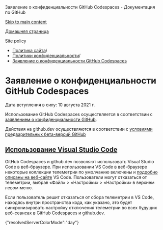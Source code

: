 Заявление о конфиденциальности GitHub Codespaces - Документация по GitHub

[Skip to main content](#main-content)

[Домашняя страница](/ru)

[Site policy](/ru/site-policy)

* [Политика сайта](/ru/site-policy)/
* [Политики конфиденциальности](/ru/site-policy/privacy-policies)/
* [Заявление о конфиденциальности GitHub Codespaces](/ru/site-policy/privacy-policies/github-codespaces-privacy-statement)

Заявление о конфиденциальности GitHub Codespaces
==========

Дата вступления в силу: 10 августа 2021 г.

Использование GitHub Codespaces осуществляется в соответствии с [заявлением о конфиденциальности GitHub](/ru/site-policy/privacy-policies/github-privacy-statement).

Действия на github.dev осуществляются в соответствии с [условиями предварительных бета-версий GitHub](/ru/site-policy/github-terms/github-terms-of-service#j-beta-previews)

[Использование Visual Studio Code](#использование-visual-studio-code)
----------

GitHub Codespaces и github.dev позволяют использовать Visual Studio Code в веб-браузере. При использовании VS Code в веб-браузере некоторые коллекции телеметрии по умолчанию включены и [подробно описаны на веб-сайте](https://code.visualstudio.com/docs/getstarted/telemetry) VS Code. Пользователи могут отказаться от телеметрии, выбрав «Файл» \> «Настройки» \> «Настройки» в верхнем левом меню.

Если пользователь решит отказаться от сбора телеметрии в VS Code, находясь внутри пространства кода, как указано, это будет синхронизировать настройку отключения телеметрии во всех будущих веб-сеансах в GitHub Codespaces и github.dev.

{"resolvedServerColorMode":"day"}
